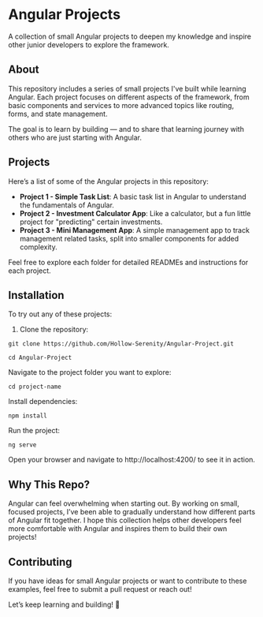 # Angular Projects
A collection of small Angular projects to deepen my knowledge and inspire other junior developers to explore the framework.

## About
This repository includes a series of small projects I've built while learning Angular. Each project focuses on different aspects of the framework, from basic components and services to more advanced topics like routing, forms, and state management.

The goal is to learn by building — and to share that learning journey with others who are just starting with Angular.

## Projects
Here’s a list of some of the Angular projects in this repository:

- **Project 1 - Simple Task List**: A basic task list in Angular to understand the fundamentals of Angular.
- **Project 2 - Investment Calculator App**: Like a calculator, but a fun little project for "predicting" certain investments.
- **Project 3 - Mini Management App**: A simple management app to track management related tasks, split into smaller components for added complexity.

Feel free to explore each folder for detailed READMEs and instructions for each project.

## Installation
To try out any of these projects:

1. Clone the repository:
 
```git clone https://github.com/Hollow-Serenity/Angular-Project.git```

```cd Angular-Project```


Navigate to the project folder you want to explore:


```cd project-name```


Install dependencies:

```npm install```


Run the project:

```ng serve```


Open your browser and navigate to http://localhost:4200/ to see it in action.

## Why This Repo?
Angular can feel overwhelming when starting out. By working on small, focused projects, I’ve been able to gradually understand how different parts of Angular fit together. I hope this collection helps other developers feel more comfortable with Angular and inspires them to build their own projects!

## Contributing
If you have ideas for small Angular projects or want to contribute to these examples, feel free to submit a pull request or reach out!

Let’s keep learning and building! 💪
